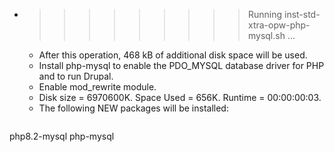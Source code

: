 * >>>>>>>>> Running inst-std-xtra-opw-php-mysql.sh ...
  * After this operation, 468 kB of additional disk space will be used.
  * Install php-mysql to enable the PDO_MYSQL database driver for PHP and to run Drupal.
  * Enable mod_rewrite module.
  * Disk size = 6970600K. Space Used = 656K. Runtime = 00:00:00:03.
  * The following NEW packages will be installed:
  ```bash
php8.2-mysql php-mysql
  ```

